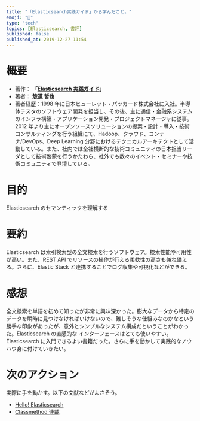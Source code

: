 ```yaml
---
title: "「Elasticsearch実践ガイド」から学んだこと。"
emoji: "📖"
type: "tech"
topics: [Elasticsearch, 書評]
published: false
published_at: 2019-12-27 11:54
---
```


# 概要

- 著作： **「[Elasticsearch 実践ガイド](https://amzn.to/3KUbl2D)」**
- 著者： **惣道 哲也**
- 著者経歴：1998 年に日本ヒューレット・パッカード株式会社に入社。半導体テスタのソフトウェア開発を担当し、その後、主に通信・金融系システムのインフラ構築・アプリケーション開発・プロジェクトマネージャに従事。2012 年より主にオープンソースソリューションの提案・設計・導入・技術コンサルティングを行う組織にて、Hadoop、クラウド、コンテナ/DevOps、Deep Learning 分野におけるテクニカルアーキテクトとして活動している。また、社内では全社横断的な技術コミュニティの日本担当リーダとして技術啓蒙を行うかたわら、社外でも数々のイベント・セミナーや技術コミュニティで登壇している。

# 目的

Elasticsearch のセマンティックを理解する

# 要約

Elasticsearch は索引検索型の全文検索を行うソフトウェア。検索性能や可用性が高い。また、REST API でリソースの操作が行える柔軟性の高さも兼ね備える。さらに、Elastic Stack と連携することでログ収集や可視化などができる。

# 感想

全文検索を単語を初めて知ったが非常に興味深かった。膨大なデータから特定のデータを瞬時に見つけなければいけないので、難しそうな仕組みなのかなという勝手な印象があったが、意外とシンプルなシステム構成だということがわかった。Elasticsearch の直感的な インターフェースはとても使いやすい。Elasticsearch に入門できるよい書籍だった。さらに手を動かして実践的なノウハウ身に付けていきたい。

# 次のアクション

実際に手を動かす。以下の文献などがよさそう。

- [Hello! Elasticsearch](https://medium.com/hello-elasticsearch)
- [Classmethod 連載](https://dev.classmethod.jp/server-side/elasticsearch-getting-started-01/)
